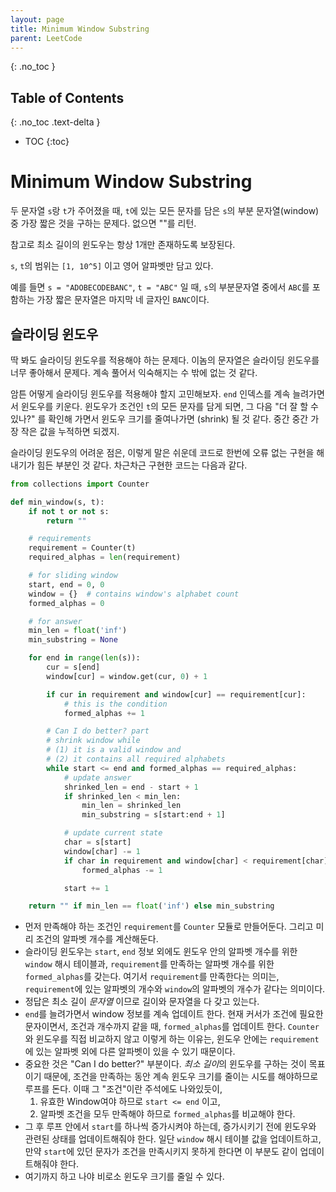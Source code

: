 ```yaml
---
layout: page
title: Minimum Window Substring
parent: LeetCode
---
```


{: .no_toc }
## Table of Contents
{: .no_toc .text-delta }
- TOC
{:toc}

# Minimum Window Substring
 두 문자열 `s`랑 `t`가 주어졌을 때, `t`에 있는 모든 문자를 담은 `s`의
 부분 문자열(window) 중 가장 짧은 것을 구하는 문제다. 없으면 ""를
 리턴.

 참고로 최소 길이의 윈도우는 항상 1개만 존재하도록 보장된다.

 `s`, `t`의 범위는 `[1, 10^5]` 이고 영어 알파벳만 담고 있다.

 예를 들면 `s = "ADOBECODEBANC"`, `t = "ABC"` 일 때, `s`의 부분문자열
 중에서 `ABC`를 포함하는 가장 짧은 문자열은 마지막 네 글자인
 `BANC`이다.

## 슬라이딩 윈도우
 딱 봐도 슬라이딩 윈도우를 적용해야 하는 문제다. 이놈의 문자열은
 슬라이딩 윈도우를 너무 좋아해서 문제다. 계속 풀어서 익숙해지는 수
 밖에 없는 것 같다.

 암튼 어떻게 슬라이딩 윈도우를 적용해야 할지 고민해보자. `end`
 인덱스를 계속 늘려가면서 윈도우를 키운다. 윈도우가 조건인 `t`의 모든
 문자를 담게 되면, 그 다음 "더 잘 할 수 있나?" 를 확인해 가면서 윈도우
 크기를 줄여나가면 (shrink) 될 것 같다. 중간 중간 가장 작은 값을
 누적하면 되겠지.

 슬라이딩 윈도우의 어려운 점은, 이렇게 말은 쉬운데 코드로 한번에 오류
 없는 구현을 해내기가 힘든 부분인 것 같다. 차근차근 구현한 코드는
 다음과 같다.

```python
from collections import Counter

def min_window(s, t):
    if not t or not s:
        return ""

    # requirements
    requirement = Counter(t)
    required_alphas = len(requirement)

    # for sliding window
    start, end = 0, 0
    window = {}  # contains window's alphabet count
    formed_alphas = 0

    # for answer
    min_len = float('inf')
    min_substring = None

    for end in range(len(s)):
        cur = s[end]
        window[cur] = window.get(cur, 0) + 1

        if cur in requirement and window[cur] == requirement[cur]:
            # this is the condition
            formed_alphas += 1

        # Can I do better? part
        # shrink window while
        # (1) it is a valid window and
        # (2) it contains all required alphabets
        while start <= end and formed_alphas == required_alphas:
            # update answer
            shrinked_len = end - start + 1
            if shrinked_len < min_len:
                min_len = shrinked_len
                min_substring = s[start:end + 1]

            # update current state
            char = s[start]
            window[char] -= 1
            if char in requirement and window[char] < requirement[char]:
                formed_alphas -= 1

            start += 1

    return "" if min_len == float('inf') else min_substring
```
 - 먼저 만족해야 하는 조건인 `requirement`를 `Counter` 모듈로
   만들어둔다. 그리고 미리 조건의 알파벳 개수를 계산해둔다.
 - 슬라이딩 윈도우는 `start`, `end` 정보 외에도 윈도우 안의 알파벳
   개수를 위한 `window` 해시 테이블과, `requirement`를 만족하는 알파벳
   개수를 위한 `formed_alphas`를 갖는다. 여기서 `requirement`를
   만족한다는 의미는, `requirement`에 있는 알파벳의 개수와 `window`의
   알파벳의 개수가 같다는 의미이다.
 - 정답은 최소 길이 *문자열* 이므로 길이와 문자열을 다 갖고 있는다.
 - `end`를 늘려가면서 window 정보를 계속 업데이트 한다. 현재 커서가
   조건에 필요한 문자이면서, 조건과 개수까지 같을 때,
   `formed_alphas`를 업데이트 한다. `Counter`와 윈도우를 직접 비교하지
   않고 이렇게 하는 이유는, 윈도우 안에는 `requirement` 에 있는 알파벳
   외에 다른 알파벳이 있을 수 있기 때문이다.
 - 중요한 것은 "Can I do better?" 부분이다. *최소 길이*의 윈도우를
   구하는 것이 목표이기 때문에, 조건을 만족하는 동안 계속 윈도우
   크기를 줄이는 시도를 해야하므로 루프를 돈다. 이때 그 "조건"이란
   주석에도 나와있듯이,
    1. 유효한 Window여야 하므로 `start <= end` 이고,
    2. 알파벳 조건을 모두 만족해야 하므로 `formed_alphas`를 비교해야 한다.
 - 그 후 루프 안에서 `start`를 하나씩 증가시켜야 하는데, 증가시키기
   전에 윈도우와 관련된 상태를 업데이트해줘야 한다. 일단 `window` 해시
   테이블 값을 업데이트하고, 만약 `start`에 있던 문자가 조건을
   만족시키지 못하게 한다면 이 부분도 같이 업데이트해줘야 한다.
 - 여기까지 하고 나야 비로소 윈도우 크기를 줄일 수 있다.
